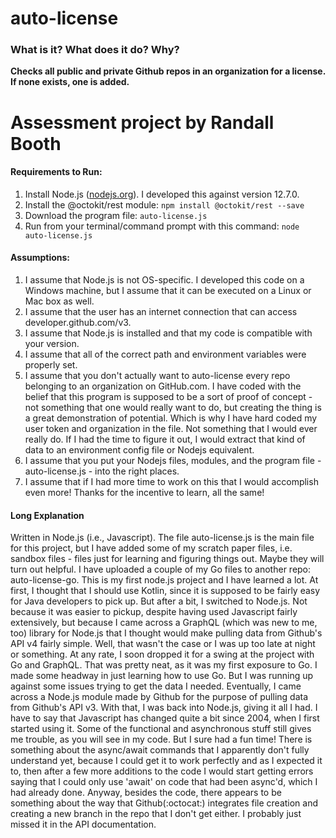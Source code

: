 # auto-license
### What is it? What does it do? Why? ###
**Checks all public and private Github repos in an organization for a license. If none exists, one is added.**

# Assessment project by Randall Booth #

#### Requirements to Run: ####
1. Install Node.js ([nodejs.org](https://nodejs.org/en/)). I developed this against version 12.7.0.
2. Install the @octokit/rest module: ```npm install @octokit/rest --save```
3. Download the program file: ```auto-license.js```
4. Run from your terminal/command prompt with this command: ```node auto-license.js```


#### Assumptions: ####
1. I assume that Node.js is not OS-specific. I developed this code on a Windows machine, but I assume that it can be executed on a Linux or Mac box as well.
2. I assume that the user has an internet connection that can access developer.github.com/v3.
3. I assume that Node.js is installed and that my code is compatible with your version.
4. I assume that all of the correct path and environment variables were properly set.
5. I assume that you don't actually want to auto-license every repo belonging to an organization on GitHub.com. I have coded with the belief that this program is supposed to be a sort of proof of concept - not something that one would really want to do, but creating the thing is a great demonstration of potential. Which is why I have hard coded my user token and organization in the file. Not something that I would ever really do. If I had the time to figure it out, I would extract that kind of data to an environment config file or Nodejs equivalent.
6. I assume that you put your Nodejs files, modules, and the program file - auto-license.js - into the right places.
7. I assume that if I had more time to work on this that I would accomplish even more! Thanks for the incentive to learn, all the same!

#### Long Explanation ####
Written in Node.js (i.e., Javascript). The file auto-license.js is the main file for this project, but I have added some of my scratch paper files, i.e. sandbox files - files just for learning and figuring things out. Maybe they will turn out helpful. I have uploaded a couple of my Go files to another repo: auto-license-go. This is my first node.js project and I have learned a lot. At first, I thought that I should use Kotlin, since it is supposed to be fairly easy for Java developers to pick up. But after a bit, I switched to Node.js. Not because it was easier to pickup, despite having used Javascript fairly extensively, but because I came across a GraphQL (which was new to me, too) library for Node.js that I thought would make pulling data from Github's API v4 fairly simple. Well, that wasn't the case or I was up too late at night or something. At any rate, I soon dropped it for a swing at the project with Go and GraphQL. That was pretty neat, as it was my first exposure to Go. I made some headway in just learning how to use Go. But I was running up against some issues trying to get the data I needed. Eventually, I came across a Node.js module made by Github for the purpose of pulling data from Github's API v3. With that, I was back into Node.js, giving it all I had. I have to say that Javascript has changed quite a bit since 2004, when I first started using it. Some of the functional and asynchronous stuff still gives me trouble, as you will see in my code. But I sure had a fun time! There is something about the async/await commands that I apparently don't fully understand yet, because I could get it to work perfectly and as I expected it to, then after a few more additions to the code I would start getting errors saying that I could only use 'await' on code that had been async'd, which I had already done. Anyway, besides the code, there appears to be something about the way that Github(:octocat:) integrates file creation and creating a new branch in the repo that I don't get either. I probably just missed it in the API documentation.
